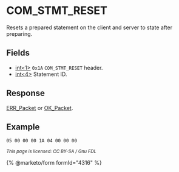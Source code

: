 # COM\_STMT\_RESET

Resets a prepared statement on the client and server to state after preparing.

## Fields

* [int<1>](../protocol-data-types.md#fixed-length-integers) `0x1A` `COM_STMT_RESET` header.
* [int<4>](../protocol-data-types.md#fixed-length-integers) Statement ID.

## Response

[ERR\_Packet](../4-server-response-packets/err_packet.md) or [OK\_Packet](../4-server-response-packets/ok_packet.md).

## Example

```
05 00 00 00 1A 04 00 00 00
```

<sub>_This page is licensed: CC BY-SA / Gnu FDL_</sub>

{% @marketo/form formId="4316" %}
